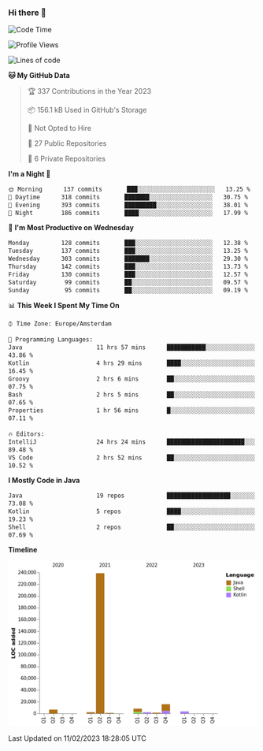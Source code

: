 ### Hi there 👋


<!--START_SECTION:waka-->
![Code Time](http://img.shields.io/badge/Code%20Time-3%2C006%20hrs%202%20mins-blue)

![Profile Views](http://img.shields.io/badge/Profile%20Views-0-blue)

![Lines of code](https://img.shields.io/badge/From%20Hello%20World%20I%27ve%20Written-279%20Thousand%20lines%20of%20code-blue)

**🐱 My GitHub Data** 

> 🏆 337 Contributions in the Year 2023
 > 
> 📦 156.1 kB Used in GitHub's Storage 
 > 
> 🚫 Not Opted to Hire
 > 
> 📜 27 Public Repositories 
 > 
> 🔑 6 Private Repositories  
 > 
**I'm a Night 🦉** 

```text
🌞 Morning      137 commits       ███░░░░░░░░░░░░░░░░░░░░░░   13.25 % 
🌆 Daytime      318 commits       ███████░░░░░░░░░░░░░░░░░░   30.75 % 
🌃 Evening      393 commits       █████████░░░░░░░░░░░░░░░░   38.01 % 
🌙 Night        186 commits       ████░░░░░░░░░░░░░░░░░░░░░   17.99 % 

```
📅 **I'm Most Productive on Wednesday** 

```text
Monday         128 commits       ███░░░░░░░░░░░░░░░░░░░░░░   12.38 % 
Tuesday        137 commits       ███░░░░░░░░░░░░░░░░░░░░░░   13.25 % 
Wednesday      303 commits       ███████░░░░░░░░░░░░░░░░░░   29.30 % 
Thursday       142 commits       ███░░░░░░░░░░░░░░░░░░░░░░   13.73 % 
Friday         130 commits       ███░░░░░░░░░░░░░░░░░░░░░░   12.57 % 
Saturday        99 commits       ██░░░░░░░░░░░░░░░░░░░░░░░   09.57 % 
Sunday          95 commits       ██░░░░░░░░░░░░░░░░░░░░░░░   09.19 % 

```


📊 **This Week I Spent My Time On** 

```text
⌚︎ Time Zone: Europe/Amsterdam

💬 Programming Languages: 
Java                     11 hrs 57 mins      ███████████░░░░░░░░░░░░░░   43.86 % 
Kotlin                   4 hrs 29 mins       ████░░░░░░░░░░░░░░░░░░░░░   16.45 % 
Groovy                   2 hrs 6 mins        ██░░░░░░░░░░░░░░░░░░░░░░░   07.75 % 
Bash                     2 hrs 5 mins        ██░░░░░░░░░░░░░░░░░░░░░░░   07.65 % 
Properties               1 hr 56 mins        █░░░░░░░░░░░░░░░░░░░░░░░░   07.11 % 

🔥 Editors: 
IntelliJ                 24 hrs 24 mins      ██████████████████████░░░   89.48 % 
VS Code                  2 hrs 52 mins       ██░░░░░░░░░░░░░░░░░░░░░░░   10.52 % 

```

**I Mostly Code in Java** 

```text
Java                     19 repos            ██████████████████░░░░░░░   73.08 % 
Kotlin                   5 repos             ████░░░░░░░░░░░░░░░░░░░░░   19.23 % 
Shell                    2 repos             ██░░░░░░░░░░░░░░░░░░░░░░░   07.69 % 

```


**Timeline**

![Chart not found](https://raw.githubusercontent.com/powercasgamer/powercasgamer/master/charts/bar_graph.png) 


 Last Updated on 11/02/2023 18:28:05 UTC
<!--END_SECTION:waka-->
